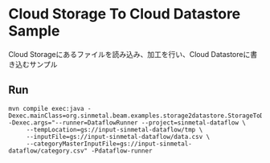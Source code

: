 # Cloud Storage To Cloud Datastore Sample

Cloud Storageにあるファイルを読み込み、加工を行い、Cloud Datastoreに書き込むサンプル

## Run

```
mvn compile exec:java -Dexec.mainClass=org.sinmetal.beam.examples.storage2datastore.StorageToDatastore -Dexec.args="--runner=DataflowRunner --project=sinmetal-dataflow \
     --tempLocation=gs://input-sinmetal-dataflow/tmp \
     --inputFile=gs://input-sinmetal-dataflow/data.csv \
     --categoryMasterInputFile=gs://input-sinmetal-dataflow/category.csv" -Pdataflow-runner
```